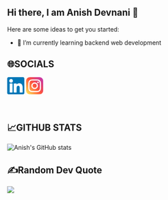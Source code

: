 ## Hi there, I am Anish Devnani 👋

<!-- <img width=1000 height=400 src="https://user-images.githubusercontent.com/91778054/171486317-97e726e1-9074-42fa-a64a-8593c238109d.png" alt=”my banner”> -->
<!-- <img width=600 height=300 src="https://user-images.githubusercontent.com/91778054/171486935-83cb8603-2faa-4bfd-8703-0453c762eb46.png" alt=”my banner”> -->
Here are some ideas to get you started:

- 🔭 I’m currently learning backend web development
<!-- - 🌱 I’m currently learning Web Development -->
<!-- - 👯 I’m looking to collaborate on ... -->
<!-- - 🤔 I’m looking for help with ... -->
<!-- - 💬 Ask me about ... -->

<!-- - 😄 Pronouns: ... -->
<!-- - ⚡ Fun fact:  -->

<!-- ## 💼 Technical Skills

![](https://img.shields.io/badge/Code-React-informational?style=flat&logo=react&color=61DAFB)
![](https://img.shields.io/badge/Code-JavaScript-informational?style=flat&logo=JavaScript&color=F7DF1E)
![](https://img.shields.io/badge/Code-HTML5-informational?style=flat&logo=HTML5&color=E34F26)
![](https://img.shields.io/badge/Code-Python-informational?style=flat&logo=Python&color=003B57) -->


## 🌐SOCIALS
<a href="https://www.linkedin.com/in/anish-devnani/"><img align="center" src="https://raw.githubusercontent.com/anishdv/anishdv/master/images/linkedin.svg" alt="Anish Devnani | LinkedIn" width="40px"/></a>
<a href="https://www.instagram.com/anish.dv_/?hl=en"><img align="center" src="https://raw.githubusercontent.com/anishdv/anishdv/master/images/instagram.svg" alt="Anish Devnani | Instagram" width="40px"/></a>
<br/>
<br/><br/>

## 📈GITHUB STATS
![Anish's GitHub stats](https://github-readme-stats.vercel.app/api?username=anishdv&show_icons=true&theme=default)

<!-- <img src="https://github-readme-stats.vercel.app/api?username=anishdv&&show_icons=true&title_color=ffffff&icon_color=bb2acf&text_color=daf7dc&bg_color=151515"> -->
## ✍️Random Dev Quote
![](https://quotes-github-readme.vercel.app/api?type=horizontal&theme=radical)
